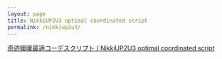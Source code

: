 ```yaml
---
layout: page
title: NikkiUP2U3 optimal coordinated script
permalink: /nikkiup2u3/
---
```


[奇迹暖暖最適コーデスクリプト / NikkiUP2U3 optimal coordinated script](https://naon56.github.io/nikkiup2u3/)
